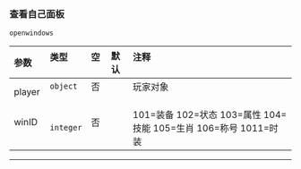 ### 查看自己面板
`openwindows`

| 参数   | 类型      | 空   | 默认 | 注释                                                            |
| :----- | :-------- | :--- | :--- | :-------------------------------------------------------------- |
| player | `object`  | 否   |      | 玩家对象                                                        |
| winID  | `integer` | 否   |      | 101=装备 102=状态 103=属性 104=技能 105=生肖 106=称号 1011=时装 |

------------

